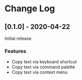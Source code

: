# Change Log

## [0.1.0] - 2020-04-22

Initial release

### Features
- Copy text via keyboard shortcut
- Copy text via command palette
- Copy text via context menu
